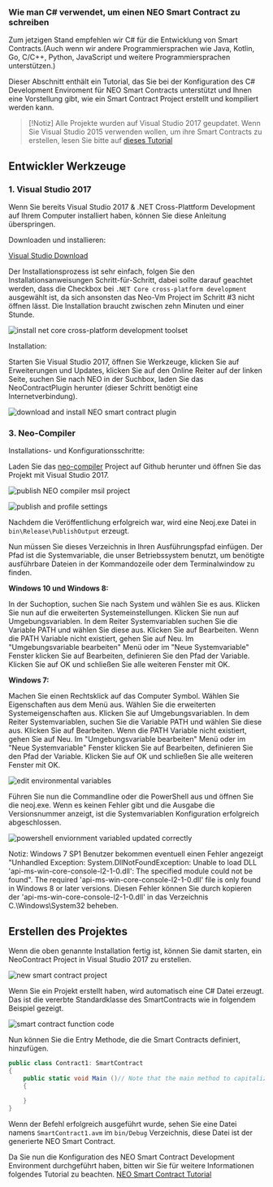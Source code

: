 
### Wie man C# verwendet, um einen NEO Smart Contract zu schreiben

Zum jetzigen Stand empfehlen wir C# für die Entwicklung von Smart Contracts.(Auch wenn wir andere Programmiersprachen wie Java, Kotlin, Go, C/C++, Python, JavaScript und weitere Programmiersprachen unterstützen.)

Dieser Abschnitt enthält ein Tutorial, das Sie bei der Konfiguration des C# Development Enviroment für NEO Smart Contracts unterstützt und Ihnen eine Vorstellung gibt, wie ein Smart Contract Project erstellt und kompiliert werden kann. 

   > [!Notiz]
   > Alle Projekte wurden auf Visual Studio 2017 geupdatet. Wenn Sie Visual Studio 2015 verwenden wollen, um ihre Smart Contracts zu erstellen, lesen Sie bitte auf [dieses Tutorial](getting-started-2015.md)

## Entwickler Werkzeuge

### 1. Visual Studio 2017

Wenn Sie bereits Visual Studio 2017 & .NET Cross-Plattform Development auf Ihrem Computer installiert haben, können Sie diese Anleitung überspringen. 

Downloaden und installieren: 

[Visual Studio Download](https://www.visualstudio.com/products/visual-studio-community-vs)

Der Installationsprozess ist sehr einfach, folgen Sie den Installationsanweisungen Schritt-für-Schritt, dabei sollte darauf geachtet werden, dass die Checkbox bei `.NET Core cross-platform development` ausgewählt ist, da sich ansonsten das Neo-Vm Project im Schritt #3 nicht öffnen lässt. 
Die Installation braucht zwischen zehn Minuten und einer Stunde. 

![install net core cross-platform development toolset](/assets/install_core_cross_platform_development_toolset.png)


Installation:


Starten Sie Visual Studio 2017, öffnen Sie Werkzeuge, klicken Sie auf Erweiterungen und Updates, klicken Sie auf den Online Reiter auf der linken Seite, suchen Sie nach NEO in der Suchbox, laden Sie das NeoContractPlugin herunter (dieser Schritt benötigt eine Internetverbindung).

![download and install NEO smart contract plugin](/assets/download_and_install_smart_contract_plugin.png)

### 3. Neo-Compiler

Installations- und Konfigurationsschritte: 

Laden Sie das [neo-compiler](https://github.com/neo-project/neo-compiler) Project auf Github herunter und öffnen Sie das Projekt mit Visual Studio 2017.

![publish NEO compiler msil project](/assets/publish_neo_compiler_msil_project.png)

![publish and profile settings](/assets/publish_and_profile_settings.png)


Nachdem die Veröffentlichung erfolgreich war, wird eine Neoj.exe Datei in `bin\Release\PublishOutput` erzeugt.

Nun müssen Sie dieses Verzeichnis in Ihren Ausführungspfad einfügen. Der Pfad ist die Systemvariable, die unser Betriebssystem benutzt, um benötigte ausführbare Dateien in der Kommandozeile oder dem Terminalwindow zu finden. 

**Windows 10 und Windows 8:**

  In der Suchoption, suchen Sie nach System und wählen Sie es aus.
  Klicken Sie nun auf die erweiterten Systemeinstellungen.
  Klicken Sie nun auf Umgebungsvariablen. In dem Reiter Systemvariablen suchen Sie die Variable PATH und wählen Sie diese aus. Klicken Sie auf Bearbeiten. Wenn die PATH Variable nicht existiert, gehen Sie auf Neu.
  Im "Umgebungsvariable bearbeiten" Menü oder im "Neue Systemvariable" Fenster klicken Sie auf Bearbeiten, definieren Sie den Pfad der Variable. Klicken Sie auf OK und schließen Sie alle weiteren Fenster mit OK. 

**Windows 7:**

  Machen Sie einen Rechtsklick auf das Computer Symbol.
  Wählen Sie Eigenschaften aus dem Menü aus.
  Wählen Sie die erweiterten Systemeigenschaften aus. 
  Klicken Sie auf Umgebungsvariablen. In dem Reiter Systemvariablen, suchen Sie die Variable PATH und wählen Sie diese aus. Klicken Sie auf Bearbeiten. Wenn die PATH Variable nicht existiert, gehen Sie auf Neu.
  Im "Umgebungsvariable bearbeiten" Menü oder im "Neue Systemvariable" Fenster klicken Sie auf Bearbeiten, definieren Sie den Pfad der Variable. Klicken Sie auf OK und schließen Sie alle weiteren Fenster mit OK. 
  
![edit environmental variables](/assets/edit_environmental_variables.png)

Führen Sie nun die Commandline oder die PowerShell aus und öffnen Sie die neoj.exe. Wenn es keinen Fehler gibt und die Ausgabe die Versionsnummer anzeigt, ist die Systemvariablen Konfiguration erfolgreich abgeschlossen. 

![powershell enviornment variabled updated correctly](/assets/powershell_enviornment_variabled_updated_correctly.png)


Notiz: Windows 7 SP1 Benutzer bekommen eventuell einen Fehler angezeigt "Unhandled Exception: System.DllNotFoundException: Unable to load DLL 'api-ms-win-core-console-l2-1-0.dll': The specified module could not be found". The required 'api-ms-win-core-console-l2-1-0.dll' file is only found in Windows 8 or later versions. Diesen Fehler können Sie durch kopieren der 'api-ms-win-core-console-l2-1-0.dll' in das Verzeichnis C.\Windows\System32 beheben.


## Erstellen des Projektes

Wenn die oben genannte Installation fertig ist, können Sie damit starten, ein NeoContract Project in Visual Studio 2017 zu erstellen. 

![new smart contract project](/assets/new_smart_contract_project.png)

Wenn Sie ein Projekt erstellt haben, wird automatisch eine C# Datei erzeugt. Das ist die vererbte Standardklasse des SmartContracts wie in folgendem Beispiel gezeigt.

![smart contract function code](/assets/smart_contract_function_code.png)



Nun können Sie die Entry Methode, die die Smart Contracts definiert, hinzufügen.


```c#
public class Contract1: SmartContract
{
    public static void Main ()// Note that the main method to capitalize
    {
        
    }
}
```

Wenn der Befehl erfolgreich ausgeführt wurde, sehen Sie eine Datei namens `SmartContract1.avm` im `bin/Debug` Verzeichnis, diese Datei ist der generierte NEO Smart Contract.



Da Sie nun die Konfiguration des NEO Smart Contract Development Environment durchgeführt haben, bitten wir Sie für weitere Informationen folgendes Tutorial zu beachten.  [NEO Smart Contract Tutorial](tutorial.md)

